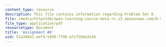 ```yaml
---
content_type: resource
description: This file contains information regarding Problem Set 8.
file: /media/https%3A/open-learning-course-data-rc.s3.amazonaws.com/8-592j-statistical-physics-in-biology-spring-2011/51a39d41aef454997796a7cf26de2a34_MIT8_592JS11_PS8.pdf
file_type: application/pdf
resourcetype: Document
title: 'Assignment #8'
uid: 51a39d41-aef4-5499-7796-a7cf26de2a34
---
```

